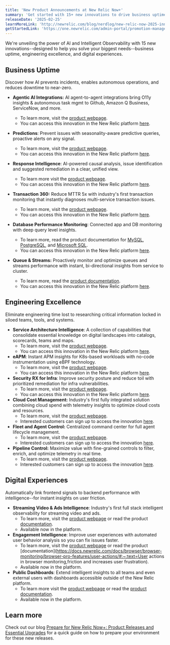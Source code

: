 ```yaml
---
title: 'New Product Announcements at New Relic Now+'
summary: 'Get started with 15+ new innovations to drive business uptime, engineering excellence, and digital experiences.'
releaseDate: '2025-02-25'
learnMoreLink: 'http://newrelic.com/blog/nerdlog/new-relic-now-2025-innovation-roundup'
getStartedLink: 'https://one.newrelic.com/admin-portal/promotion-management/home'
---
```


We're unveiling the power of AI and Intelligent Observability with 15 new innovations--designed to help you solve your biggest needs--business uptime, engineering excellence, and digital experiences. 

## **Business Uptime**

Discover how AI prevents incidents, enables autonomous operations, and reduces downtime to near-zero.

*   **Agentic AI Integrations:** AI agent-to-agent integrations bring O11y insights & autonomous task mgmt to Github, Amazon Q Business, ServiceNow, and more.
    *   To learn more, visit the [product webpage](http://newrelic.com/platform/agentic-integrations).        
    *   You can access this innovation in the New Relic platform [here](https://one.newrelic.com/admin-portal/promotion-management/home).      
*   **Predictions**: Prevent issues with seasonality-aware predictive queries, proactive alerts on any signal.
    *   To learn more, visit the [product webpage](https://newrelic.com/platform/applied-intelligence).
    *   You can access this innovation in the New Relic platform [here](https://one.newrelic.com/admin-portal/promotion-management/home).
*   **Response Intelligence**: AI-powered causal analysis, issue identification and suggested remediation in a clear, unified view.
    *   To learn more visit the [product webpage](https://newrelic.com/platform/applied-intelligence).
    *   You can access this innovation in the New Relic platform [here](https://one.newrelic.com/admin-portal/promotion-management/home).
*   **Transaction 360:** Reduce MTTR 5x with industry's first transaction monitoring that instantly diagnoses multi-service transaction issues.
    *   To learn more, visit the [product webpage](http://newrelic.com/platform/transaction-360).
    *   You can access this innovation in the New Relic platform [here](https://one.newrelic.com/admin-portal/promotion-management/home).
*   **Database Performance Monitoring**: Connected app and DB monitoring with deep query level insights.
    *   To learn more, read the product documentation for [MySQL](https://docs.newrelic.com/install/mysql/), [PostgreSQL](https://docs.newrelic.com/install/postgresql/), and [Microsoft SQL](https://docs.newrelic.com/install/microsoft-sql/).
    *   You can access this innovation in the New Relic platform [here](https://one.newrelic.com/admin-portal/promotion-management/home).
        
*   **Queue & Streams:** Proactively monitor and optimize queues and streams performance with instant, bi-directional insights from service to cluster.
    *   To learn more, read the [product documentation](https://docs.newrelic.com/docs/message-queues-streaming/introduction/).
    *   You can access this innovation in the New Relic platform [here](https://one.newrelic.com/admin-portal/promotion-management/home).

## Engineering Excellence 

Eliminate engineering time lost to researching critical information locked in siloed teams, tools, and systems.

*   **Service Architecture Intelligence**: A collection of capabilities that consolidate essential knowledge on digital landscapes into catalogs, scorecards, teams and maps.
    *   To learn more, visit the [product webpage](http://newrelic.com/platform/service-architecture-intelligence).
    *   You can access this innovation in the New Relic platform [here](https://one.newrelic.com/admin-portal/promotion-management/home).
*   **eAPM**: Instant APM insights for K8s-based workloads with no-code instrumentation using eBPF technology.
    *   To learn more, visit the [product webpage](http://newrelic.com/platform/eapm).
    *   You can access this innovation in the New Relic platform [here](https://one.newrelic.com/admin-portal/promotion-management/home).
*   **Security RX for Infra**: Improve security posture and reduce toil with prioritized remediation for infra vulnerabilities.
    *   To learn more, visit the [product webpage](http://newrelic.com/platform/security-rx).
    *   You can access this innovation in the New Relic platform [here](https://one.newrelic.com/admin-portal/promotion-management/home).
*   **Cloud Cost Management:** Industry's first fully integrated solution combining cloud spend with telemetry insights to optimize cloud costs and resources.
    *   To learn more, visit the [product webpage](http://newrelic.com/platform/cloud-cost-intelligence).
    *   Interested customers can sign up to access the innovation [here](https://docs.google.com/forms/d/e/1FAIpQLSd-k_V6dNVeLAfBjbrSrzfo90VlbFXnM6p8s3UH_ESytNSNZQ/viewform).
*   **Fleet and Agent Control:** Centralized command center for full agent lifecycle management.
    *   To learn more, visit the [product webpage](http://newrelic.com/platform/fleet-control).
    *   Interested customers can sign up to access the innovation [here](https://forms.gle/frkYzMGkLfCX9Q2r5).
*   **Pipeline Control:** Maximize value with fine-grained controls to filter, enrich, and optimize telemetry in real time.
    *   To learn more, visit the [product webpage](http://newrelic.com/platform/pipeline-control).
    *   Interested customers can sign up to access the innovation [here](https://forms.gle/frkYzMGkLfCX9Q2r5).

## Digital Experiences

Automatically link frontend signals to backend performance with intelligence--for instant insights on user friction.

*   **Streaming Video & Ads Intelligence**: Industry's first full stack intelligent observability for streaming video and ads.
    *   To learn more, visit the [product webpage](http://newrelic.com/platform/streaming-video-intelligence) or read the product [documentation](https://docs.newrelic.com/docs/streaming-video-&-ads/get-started-with-streaming-video-&-ads/).
    *   Available now in the platform.
*   **Engagement Intelligence**: Improve user experiences with automated user behavior analysis so you can fix issues faster.
    *   To learn more, visit the [product webpage](https://newrelic.com/solutions/digital-experience-monitoring) or read the product [documentation](https://docs.newrelic.com/docs/browser/browser-monitoring/browser-pro-features/user-actions/#:~:text=User actions in browser monitoring,friction and increases user frustration).
    *   Available now in the platform.
*   **Public Dashboards**: Extend intelligent insights to all teams and even external users with dashboards accessible outside of the New Relic platform.
    *   To learn more visit the [product webpage](https://newrelic.com/platform/dashboards) or read the [product documentation](https://docs.newrelic.com/docs/query-your-data/explore-query-data/dashboards/share-charts-dashboards-externally/). 
    *   Available now in the platform.

## Learn more

Check out our blog [Prepare for New Relic Now+: Product Releases and Essential Upgrades](https://newrelic.com/blog/nerdlog/prepare-for-new-relic-now-product-releases-and-essential-upgrades?utm_source=marketo&utm_medium=email&utm_campaign=global-fy25-q4-newrelicnowlive&utm_content=public_preview_email) for a quick guide on how to prepare your environment for these new releases.